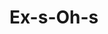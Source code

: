 # Ex-s-Oh-s


<!-- require '/Users/bertz/Projects/Xs_and_Os/lib/player.rb'
require '/Users/bertz/Projects/Xs_and_Os/lib/board_printer.rb'
require '/Users/bertz/Projects/Xs_and_Os/lib/board.rb'
require '/Users/bertz/Projects/Xs_and_Os/lib/square.rb'
require '/Users/bertz/Projects/Xs_and_Os/lib/game.rb'
game = Game.new("Bertie", "X", "Adam", "O") -->

